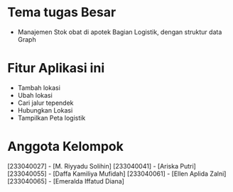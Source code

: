 # Tema tugas Besar 
- Manajemen Stok obat di apotek Bagian Logistik, dengan struktur data Graph

# Fitur Aplikasi ini
- Tambah lokasi
- Ubah lokasi
- Cari jalur tependek
- Hubungkan Lokasi
- Tampilkan Peta logistik

# Anggota Kelompok
[233040027] - [M. Riyyadu Solihin]
[233040041] - [Ariska Putri]
[233040055] - [Daffa Kamiliya Mufidah]
[233040061] - [Ellen Aplida Zalni]
[233040065] - [Emeralda Iffatud Diana]


